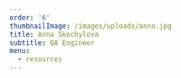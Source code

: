 ```yaml
---
order: '6'
thumbnailImage: /images/uploads/anna.jpg
title: Anna Skochylova
subtitle: QA Engineer
menu:
  - resources
---
```


